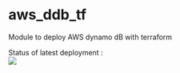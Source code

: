 # aws_ddb_tf
Module to deploy AWS dynamo dB with terraform

Status of latest deployment :<br>
<img src="https://github.com/kaacyberpro/aws_ddb_tf/workflows/deply_aws_dynamo_db/badge.svg&branch=master"><br>
